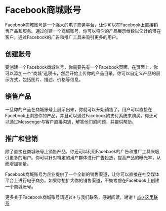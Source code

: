 # Facebook商城账号

Facebook商城账号是一个强大的电子商务平台，让你可以在Facebook上直接销售产品和服务。通过创建一个商城账号，你可以将你的产品展示给数以亿计的潜在客户，通过Facebook的广告和推广工具来吸引更多的用户。

## 创建账号

要创建一个Facebook商城账号，你需要先有一个Facebook页面。在页面上，你可以添加一个“商城”选项卡，然后开始上传你的产品目录。你可以自定义产品的展示方式，包括图片、描述、价格等信息。

## 销售产品

一旦你的产品在商城账号上展示出来，你就可以开始销售了。用户可以直接在Facebook上浏览你的产品，并且可以通过Facebook的支付系统来购买。你还可以通过Messenger与客户直接沟通，解答他们的问题，并提供帮助。

## 推广和营销

除了直接在商城账号上销售产品，你还可以利用Facebook的广告和推广工具来吸引更多的用户。你可以针对特定的用户群体进行广告投放，提高产品的曝光率，从而增加销量。

Facebook商城账号为企业提供了一个全新的销售渠道，让你可以直接在社交媒体平台上进行电子商务。如果你想扩大你的销售渠道，不妨考虑在Facebook上创建一个商城账号。

更多关于Facebook商城账号请通过✈与我们联系，感谢阅读，谢谢！[点✈这里联系](https://a.k02.cc)